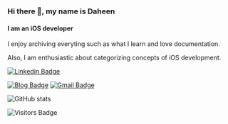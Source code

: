 ### Hi there 👋, my name is Daheen
#### I am an iOS developer

I enjoy archiving everyting such as what I learn and love documentation.

Also, I am enthusiastic about categorizing concepts of iOS development.

[![Linkedin Badge](https://img.shields.io/badge/-Daheen.Lee-blue?style=flat-square&logo=Linkedin&logoColor=white&link=https://www.linkedin.com/in/daheen-dana-lee-622bb1189/)](https://www.linkedin.com/in/daheen-dana-lee-622bb1189/)

[![Blog Badge](https://img.shields.io/badge/-Blog-green?style=flat-square&link=https://daheenallwhite.github.io/)](https://daheenallwhite.github.io/)
[![Gmail Badge](https://img.shields.io/badge/-allwhite.dev@gmail.com-c14438?style=flat-square&logo=Gmail&logoColor=white&link=mailto:kanna6501@gmail.com)](mailto:allwhite.dev@gmail.com)

![GitHub stats](https://github-readme-stats.vercel.app/api?username=daheenallwhite&show_icons=true&count_private=true)  


![Visitors Badge](https://visitor-badge.laobi.icu/badge?page_id=daheenallwhite.daheenallwhite)
